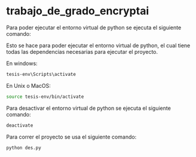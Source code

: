 # trabajo_de_grado_encryptai

Para poder ejecutar el entorno virtual de python se ejecuta el siguiente comando:

Esto se hace para poder ejecutar el entorno virtual de python, el cual tiene todas las dependencias necesarias para ejecutar el proyecto.

En windows:
```bash
tesis-env\Scripts\activate
```
En Unix o MacOS:
```bash
source tesis-env/bin/activate
```

Para desactivar el entorno virtual de python se ejecuta el siguiente comando:

```bash
deactivate
```

Para correr el proyecto se usa el siguiente comando:
```bash
python des.py
```
